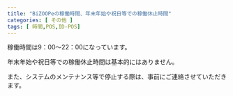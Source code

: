 ```yaml
---
title: "BiZOOPeの稼働時間、年末年始や祝日等での稼働休止時間"
categories: [ その他 ]
tags: [ 時間,POS,ID-POS]
---
```


稼働時間は9：00～22：00になっています。

年末年始や祝日等での稼働休止時間は基本的にはありません。

また、システムのメンテナンス等で停止する際は、事前にご連絡させていただきます。

